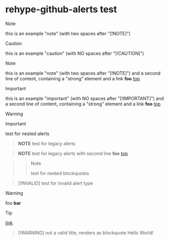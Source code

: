 # rehype-github-alerts test

> [!NOTE]  
> this is an example "note" (with two spaces after "[!NOTE]")

> [!CAUTION]
> this is an example "caution" (with NO spaces after "[!CAUTION]")

> [!NOTE]  
> this is an example "note" (with two spaces after "[!NOTE]") and a second line of content, containing a "strong" element and a link
> **foo** [top](#rehype-github-alerts-test)

> [!IMPORTANT]
> this is an example "important" (with NO spaces after "[!IMPORTANT]") and a second line of content, containing a "strong" element and a link
> **foo** [top](#rehype-github-alerts-test)

> [!WARNING]  
>> [!IMPORTANT]  
>> test for nested alerts

> **NOTE**
> test for legacy alerts

> **NOTE**
> test for legacy alerts with second line
> **foo** [top](#rehype-github-alerts-test)

>>> [!NOTE]
>>> test for nested blockquotes

> [!INVALID]
> test for invalid alert type

> [!WARNING]  
> foo **bar**

> [!TIP]
> [link](https://www.example.com)

> [!WARNING] not a valid title, renders as blockquote
> Hello World!
